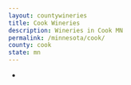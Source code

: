 ```yaml
---
layout: countywineries
title: Cook Wineries
description: Wineries in Cook MN
permalink: /minnesota/cook/
county: cook
state: mn
---
```

-
